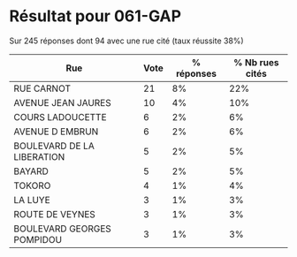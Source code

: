 # Résultat pour 061-GAP

Sur 245 réponses dont 94 avec une rue cité (taux réussite 38%)

| Rue | Vote | % réponses | % Nb rues cités|
|-----|------|------------|----------------|
| RUE CARNOT | 21 | 8% | 22%|
| AVENUE JEAN JAURES | 10 | 4% | 10%|
| COURS LADOUCETTE | 6 | 2% | 6%|
| AVENUE D EMBRUN | 6 | 2% | 6%|
| BOULEVARD DE LA LIBERATION | 5 | 2% | 5%|
| BAYARD | 5 | 2% | 5%|
| TOKORO | 4 | 1% | 4%|
| LA LUYE | 3 | 1% | 3%|
| ROUTE DE VEYNES | 3 | 1% | 3%|
| BOULEVARD GEORGES POMPIDOU | 3 | 1% | 3%|
